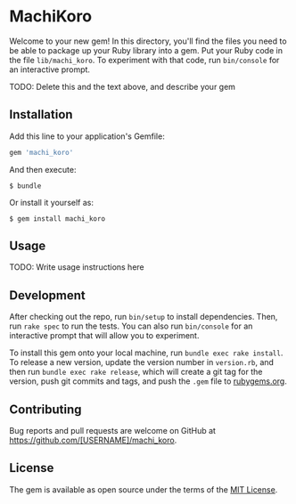# MachiKoro

Welcome to your new gem! In this directory, you'll find the files you need to be able to package up your Ruby library into a gem. Put your Ruby code in the file `lib/machi_koro`. To experiment with that code, run `bin/console` for an interactive prompt.

TODO: Delete this and the text above, and describe your gem

## Installation

Add this line to your application's Gemfile:

```ruby
gem 'machi_koro'
```

And then execute:

    $ bundle

Or install it yourself as:

    $ gem install machi_koro

## Usage

TODO: Write usage instructions here

## Development

After checking out the repo, run `bin/setup` to install dependencies. Then, run `rake spec` to run the tests. You can also run `bin/console` for an interactive prompt that will allow you to experiment.

To install this gem onto your local machine, run `bundle exec rake install`. To release a new version, update the version number in `version.rb`, and then run `bundle exec rake release`, which will create a git tag for the version, push git commits and tags, and push the `.gem` file to [rubygems.org](https://rubygems.org).

## Contributing

Bug reports and pull requests are welcome on GitHub at https://github.com/[USERNAME]/machi_koro.


## License

The gem is available as open source under the terms of the [MIT License](http://opensource.org/licenses/MIT).

